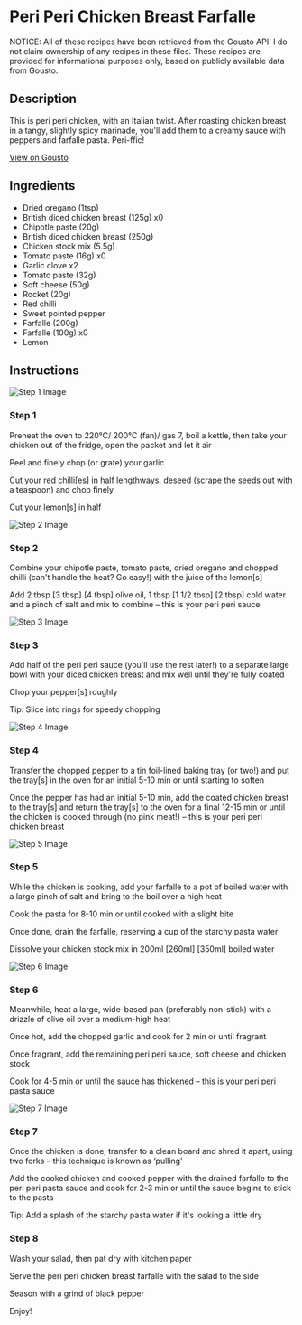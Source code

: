 # Peri Peri Chicken Breast Farfalle

NOTICE: All of these recipes have been retrieved from the Gousto API. I do not claim ownership of any recipes in these files. These recipes are provided for informational purposes only, based on publicly available data from Gousto.

## Description

This is peri peri chicken, with an Italian twist. After roasting chicken breast in a tangy, slightly spicy marinade, you'll add them to a creamy sauce with peppers and farfalle pasta. Peri-ffic! 

[View on Gousto](https://www.gousto.co.uk/recipes/cookbook/peri-peri-chicken-breast-farfalle)

## Ingredients

- Dried oregano (1tsp)
- British diced chicken breast (125g) x0
- Chipotle paste (20g)
- British diced chicken breast (250g)
- Chicken stock mix (5.5g)
- Tomato paste (16g) x0
- Garlic clove x2
- Tomato paste (32g)
- Soft cheese (50g)
- Rocket (20g)
- Red chilli
- Sweet pointed pepper
- Farfalle (200g)
- Farfalle (100g) x0
- Lemon

## Instructions

![Step 1 Image](https://production-media.gousto.co.uk/cms/recipe-step-image/step-1-1698169329221-x200.jpg)

### Step 1

Preheat the oven to 220°C/ 200°C (fan)/ gas 7, boil a kettle, then take your chicken out of the fridge, open the packet and let it air

Peel and finely chop (or grate) your garlic

Cut your red chilli[es] in half lengthways, deseed (scrape the seeds out with a teaspoon) and chop finely

Cut your lemon[s] in half

![Step 2 Image](https://production-media.gousto.co.uk/cms/recipe-step-image/step-2-1698169354491-x200.jpg)

### Step 2

Combine your chipotle paste, tomato paste, dried oregano and chopped chilli (can't handle the heat? Go easy!) with the juice of the lemon[s]

Add 2 tbsp <span class="text-purple">[3 tbsp]</span> <span class="text-danger">[4 tbsp] </span>olive oil, 1 tbsp <span class="text-purple">[1 1/2 tbsp]</span> <span class="text-danger">[2 tbsp]</span> cold water and a pinch of salt and mix to combine – this is your peri peri sauce

![Step 3 Image](https://production-media.gousto.co.uk/cms/recipe-step-image/step-3-1698169361195-x200.jpg)

### Step 3

Add half of the peri peri sauce (you'll use the rest later!) to a separate large bowl with your diced chicken breast and mix well until they're fully coated

Chop your pepper[s] roughly

Tip: Slice into rings for speedy chopping

![Step 4 Image](https://production-media.gousto.co.uk/cms/recipe-step-image/step-4-1698169367185-x200.jpg)

### Step 4

Transfer the chopped pepper to a tin foil-lined baking tray (or two!) and put the tray[s] in the oven for an initial 5-10 min or until starting to soften

Once the pepper has had an initial 5-10 min, add the coated chicken breast to the tray[s] and return the tray[s] to the oven for a final 12-15 min or until the chicken is cooked through (no pink meat!) – this is your peri peri chicken breast

![Step 5 Image](https://production-media.gousto.co.uk/cms/recipe-step-image/step-5-1698169372704-x200.jpg)

### Step 5

While the chicken is cooking, add your farfalle to a pot of boiled water with a large pinch of salt and bring to the boil over a high heat

Cook the pasta for 8-10 min or until cooked with a slight bite

Once done, drain the farfalle, reserving a cup of the starchy pasta water

Dissolve your chicken stock mix in 200ml <span class="text-purple">[260ml] </span><span class="text-danger">[350ml] </span>boiled water

![Step 6 Image](https://production-media.gousto.co.uk/cms/recipe-step-image/step-6-1698169381335-x200.jpg)

### Step 6

Meanwhile, heat a large, wide-based pan (preferably non-stick) with a drizzle of olive oil over a medium-high heat

Once hot, add the chopped garlic and cook for 2 min or until fragrant

Once fragrant, add the remaining peri peri sauce, soft cheese and chicken stock

Cook for 4-5 min or until the sauce has thickened – this is your peri peri pasta sauce

![Step 7 Image](https://production-media.gousto.co.uk/cms/recipe-step-image/step-7-1698169390878-x200.jpg)

### Step 7

Once the chicken is done, transfer to a clean board and shred it apart, using two forks – this technique is known as ‘pulling’

Add the cooked chicken and cooked pepper with the drained farfalle to the peri peri pasta sauce and cook for 2-3 min or until the sauce begins to stick to the pasta

Tip: Add a splash of the starchy pasta water if it's looking a little dry

### Step 8

Wash your salad, then pat dry with kitchen paper

Serve the peri peri chicken breast farfalle with the salad to the side

Season with a grind of black pepper

Enjoy!


